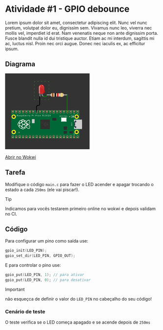 # Atividade #1 - GPIO debounce

Lorem ipsum dolor sit amet, consectetur adipiscing elit. Nunc vel nunc pretium,
volutpat dolor eu, dignissim sem. Vivamus nunc leo, viverra nec mollis vel,
imperdiet id erat. Nam venenatis neque non ante dignissim porta. Fusce blandit
nulla id dui tristique auctor. Etiam ac mi interdum, sagittis mi ac, luctus
nisl. Proin nec orci augue. Donec nec iaculis ex, ac efficitur ipsum.

## Diagrama

![](assets/image/diagram.png)

[Abrir no Wokwi](https://wokwi.com/projects/382395689125209089)

## Tarefa

Modifique o código `main.c` para fazer o LED acender e apagar trocando o estado
a cada `250ms` (ele vai piscar!).

> [!TIP]
> Indicamos para vocês testarem primeiro online no wokwi e depois validam no CI.

## Código

Para configurar um pino como saída use:

```c
gpio_init(LED_PIN);
gpio_set_dir(LED_PIN, GPIO_OUT);
```

E para controlar o pino use:

```c
gpio_put(LED_PIN, 1); // para ativar
gpio_put(LED_PIN, 0); // para desativar
```

> [!IMPORTANT]
> não esqueçca de definir o valor do `LED_PIN` no cabeçalho do seu código!

### Cenário de teste

O teste verifica se o LED começa apagado e se acende depois de `250ms`
